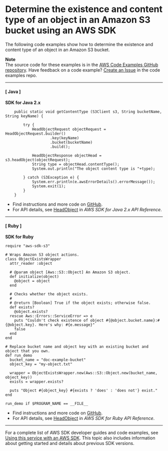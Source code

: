 # Determine the existence and content type of an object in an Amazon S3 bucket using an AWS SDK<a name="example_s3_HeadObject_section"></a>

The following code examples show how to determine the existence and content type of an object in an Amazon S3 bucket\.

**Note**  
The source code for these examples is in the [AWS Code Examples GitHub repository](https://github.com/awsdocs/aws-doc-sdk-examples)\. Have feedback on a code example? [Create an Issue](https://github.com/awsdocs/aws-doc-sdk-examples/issues/new/choose) in the code examples repo\. 

------
#### [ Java ]

**SDK for Java 2\.x**  
  

```
    public static void getContentType (S3Client s3, String bucketName, String keyName) {

        try {
            HeadObjectRequest objectRequest = HeadObjectRequest.builder()
                    .key(keyName)
                    .bucket(bucketName)
                    .build();

            HeadObjectResponse objectHead = s3.headObject(objectRequest);
            String type = objectHead.contentType();
            System.out.println("The object content type is "+type);

        } catch (S3Exception e) {
            System.err.println(e.awsErrorDetails().errorMessage());
            System.exit(1);
        }
    }
```
+  Find instructions and more code on [GitHub](https://github.com/awsdocs/aws-doc-sdk-examples/tree/main/javav2/example_code/s3#readme)\. 
+  For API details, see [HeadObject](https://docs.aws.amazon.com/goto/SdkForJavaV2/s3-2006-03-01/HeadObject) in *AWS SDK for Java 2\.x API Reference*\. 

------
#### [ Ruby ]

**SDK for Ruby**  
  

```
require "aws-sdk-s3"

# Wraps Amazon S3 object actions.
class ObjectExistsWrapper
  attr_reader :object

  # @param object [Aws::S3::Object] An Amazon S3 object.
  def initialize(object)
    @object = object
  end

  # Checks whether the object exists.
  #
  # @return [Boolean] True if the object exists; otherwise false.
  def exists?
    @object.exists?
  rescue Aws::Errors::ServiceError => e
    puts "Couldn't check existence of object #{@object.bucket.name}:#{@object.key}. Here's why: #{e.message}"
    false
  end
end

# Replace bucket name and object key with an existing bucket and object that you own.
def run_demo
  bucket_name = "doc-example-bucket"
  object_key = "my-object.txt"

  wrapper = ObjectExistsWrapper.new(Aws::S3::Object.new(bucket_name, object_key))
  exists = wrapper.exists?

  puts "Object #{object_key} #{exists ? 'does' : 'does not'} exist."
end

run_demo if $PROGRAM_NAME == __FILE__
```
+  Find instructions and more code on [GitHub](https://github.com/awsdocs/aws-doc-sdk-examples/tree/main/ruby/example_code/s3#code-examples)\. 
+  For API details, see [HeadObject](https://docs.aws.amazon.com/goto/SdkForRubyV3/s3-2006-03-01/HeadObject) in *AWS SDK for Ruby API Reference*\. 

------

For a complete list of AWS SDK developer guides and code examples, see [Using this service with an AWS SDK](UsingAWSSDK.md#sdk-general-information-section)\. This topic also includes information about getting started and details about previous SDK versions\.